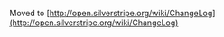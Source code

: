 Moved to [http://open.silverstripe.org/wiki/ChangeLog](http://open.silverstripe.org/wiki/ChangeLog)
